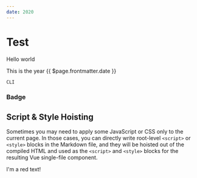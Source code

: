 ```yaml
---
date: 2020
---
```


# Test

Hello world

<TestThis />

<Test2 msg="Hello World" date="2222" />



<Target msg=".foo" date="June 2020"></Target>

This is the year {{ $page.frontmatter.date }}

`CLI`


### Badge <Badge text="beta" type="warning"/> <Badge text="default theme"/>

<collapse-text hidden title="foo">

...

</collapse-text>

## Script & Style Hoisting

Sometimes you may need to apply some JavaScript or CSS only to the current page. In those cases, you can directly write root-level `<script>` or `<style>` blocks in the Markdown file, and they will be hoisted out of the compiled HTML and used as the `<script>` and `<style>` blocks for the resulting Vue single-file component.

<p class="demo" :class="$style.example"></p>

<style module>
.example {
  color: #41b883;
}
</style>

<script>
export default {
  props: ['slot-key'],
  mounted () {
    document.querySelector(`.${this.$style.example}`)
      .textContent = 'This is rendered by inline script and styled by inline CSS'
  }
}
</script>

<div class="rounded shadow-lg w-1/2 m-10 p-5 bg-green">
    <p class="text-red text-lg text-center font-sans">I'm a red text!</p>
</div>
